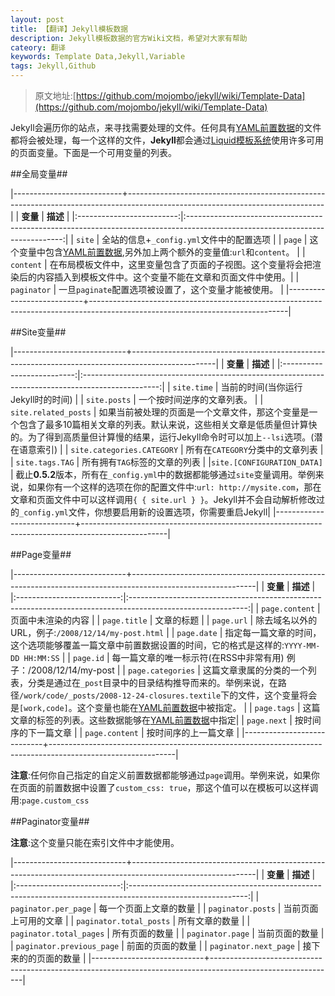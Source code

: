 ```yaml
---
layout: post
title: 【翻译】Jekyll模板数据
description: Jekyll模板数据的官方Wiki文档，希望对大家有帮助
cateory: 翻译
keywords: Template Data,Jekyll,Variable
tags: Jekyll,Github
---
```


> 原文地址:[https://github.com/mojombo/jekyll/wiki/Template-Data](https://github.com/mojombo/jekyll/wiki/Template-Data)

Jekyll会遍历你的站点，来寻找需要处理的文件。任何具有[YAML前置数据](http://flyaway1217.github.com/%E7%BF%BB%E8%AF%91/2012/11/30/Jekyll-Wiki-YAML-Front-Matter.html)的文件都将会被处理，每一个这样的文件，**Jekyll**都会通过[Liquid模板系统](http://wiki.github.com/shopify/liquid/liquid-for-designers)使用许多可用的页面变量。下面是一个可用变量的列表。

##全局变量##

|---------------------------+-------------------------------------------------------------------------------------------------------------------------------|
| **变量**                  |  **描述**																								                                                                      |
|:-------------------------:|:-----------------------------------------------------------------------------------------------------------------------------:|
|    	`site`                | 全站的信息+`_config.yml`文件中的配置选项                                                                                      | 
|     `page`                | 这个变量中包含[YAML前置数据](http://flyaway1217.github.com/%E7%BF%BB%E8%AF%91/2012/11/30/Jekyll-Wiki-YAML-Front-Matter.html),另外加上两个额外的变量值:`url`和`content`。																										                                                                      |
|     `content`             | 在布局模板文件中，这里变量包含了页面的子视图。这个变量将会把渲染后的内容插入到模板文件中。这个变量不能在文章和页面文件中使用。|
|			`paginator`           | 一旦`paginate`配置选项被设置了，这个变量才能被使用。                                                                          |
|---------------------------+-------------------------------------------------------------------------------------------------------------------------------|


##Site变量##

|----------------------------+---------------------------------------------------------------------------------------------------|
|		**变量**                 |			**描述**                                                                                     |
|:--------------------------:|:-------------------------------------------------------------------------------------------------:|
|    `site.time`             |  当前的时间(当你运行Jekyll时的时间)                                                               |
|    `site.posts`            |  一个按时间逆序的文章列表。                                                                       |
|    `site.related_posts`    |  如果当前被处理的页面是一个文章文件，那这个变量是一个包含了最多10篇相关文章的列表。默认来说，这些相关文章是低质量但计算快的。为了得到高质量但计算慢的结果，运行Jekyll命令时可以加上`--lsi`选项。(潜在语意索引)                                                        |
| `site.categories.CATEGORY` |  所有在`CATEGORY`分类中的文章列表                                                                 |
|    `site.tags.TAG`         |  所有拥有`TAG`标签的文章的列表                                                                    |
|`site.[CONFIGURATION_DATA]` |  截止**0.5.2**版本，所有在`_config.yml`中的数据都能够通过`site`变量调用。举例来说，如果你有一个这样的选项在你的配置文件中:`url: http://mysite.com`，那在文章和页面文件中可以这样调用`{ { site.url } }`。Jekyll并不会自动解析修改过的`_config.yml`文件，你想要启用新的设置选项，你需要重启Jekyll|
|----------------------------+---------------------------------------------------------------------------------------------------|



##Page变量##

|----------------------------+-------------------------------------------------------------------------------------------------------------|
|		**变量**                 |			**描述**                                                                                               |
|:--------------------------:|:-----------------------------------------------------------------------------------------------------------:|
|    `page.content`          |  页面中未渲染的内容                                                                                         |
|    `page.title`            |  文章的标题                                                                                                 |
|    `page.url`              |  除去域名以外的URL，例子:`/2008/12/14/my-post.html`                                                         |
|    `page.date`             |  指定每一篇文章的时间，这个选项能够覆盖一篇文章中前置数据设置的时间，它的格式是这样的:`YYYY-MM-DD HH:MM:SS` |
|    `page.id`               |  每一篇文章的唯一标示符(在RSS中非常有用) 例子：/2008/12/14/my-post                                          |
|    `page.categories`       |  这篇文章隶属的分类的一个列表，分类是通过在`_post`目录中的目录结构推导而来的。举例来说，在路径`/work/code/_posts/2008-12-24-closures.textile`下的文件，这个变量将会是`[work,code]`。这个变量也能在[YAML前置数据](http://flyaway1217.github.com/%E7%BF%BB%E8%AF%91/2012/11/30/Jekyll-Wiki-YAML-Front-Matter.html)中被指定。                                                                                                                                                                |
|    `page.tags`             |  这篇文章的标签的列表。这些数据能够在[YAML前置数据](http://flyaway1217.github.com/%E7%BF%BB%E8%AF%91/2012/11/30/Jekyll-Wiki-YAML-Front-Matter.html)中指定|
|    `page.next`             |  按时间序的下一篇文章                                                                                         |
|    `page.content`          |  按时间序的上一篇文章                                                                                         |
|----------------------------+-------------------------------------------------------------------------------------------------------------|

**注意**:任何你自己指定的自定义前置数据都能够通过`page`调用。举例来说，如果你在页面的前置数据中设置了`custom_css: true`，那这个值可以在模板可以这样调用:`page.custom_css`

##Paginator变量##

**注意**:这个变量只能在索引文件中才能使用。

|----------------------------+-------------------------------------------------------------------------------------------------------------|
|		**变量**                 |			**描述**                                                                                               |
|:--------------------------:|:-----------------------------------------------------------------------------------------------------------:|
|  `paginator.per_page`      |  每一个页面上文章的数量                                                                                     |
|  `paginator.posts`         |  当前页面上可用的文章                                                                                    |
|  `paginator.total_posts`   |  所有文章的数量                                                                                     |
|  `paginator.total_pages`   |  所有页面的数量                                                                                     |
|  `paginator.page`          |  当前页面的数量                                                                                     |
|  `paginator.previous_page` |  前面的页面的数量                                                                                     |
|  `paginator.next_page`     |  接下来的的页面的数量                                                                                     |
|----------------------------+-------------------------------------------------------------------------------------------------------------|


